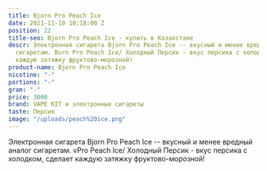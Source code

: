 ```yaml
---
title: Bjorn Pro Peach Ice
date: 2021-11-10 10:18:00 Z
position: 22
title-seo: Bjorn Pro Peach Ice - купить в Казахстане
descr: Электронная сигарета Bjorn Pro Peach Ice -- вкусный и менее вредный аналог
  сигаретам. Burn Pro Peach Ice/ Холодный Персик - вкус персика с холодком, сделает
  каждую затяжку фруктово-морозной!
product-name: Bjorn Pro Peach Ice
nicotine: "-"
portions: "-"
gram: "-"
price: 3000
brand: VAPE KIT и электронные сигареты
taste: Персик
image: "/uploads/peach%20ice.png"
---
```


Электронная сигарета Bjorn Pro Peach Ice -- вкусный и менее вредный аналог сигаретам. vPro Peach Ice/ Холодный Персик - вкус персика с холодком, сделает каждую затяжку фруктово-морозной!